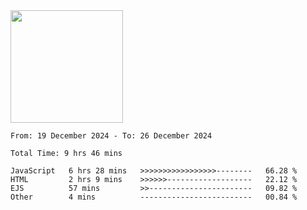 <img height="180em" src="https://github-readme-stats-eight-theta.vercel.app/api?username=bkundev&show_icons=true&theme=radical&include_all_commits=true&count_private=true"/>
<!--START_SECTION:waka-->

```all_time
From: 19 December 2024 - To: 26 December 2024

Total Time: 9 hrs 46 mins

JavaScript   6 hrs 28 mins   >>>>>>>>>>>>>>>>>--------   66.28 %
HTML         2 hrs 9 mins    >>>>>>-------------------   22.12 %
EJS          57 mins         >>-----------------------   09.82 %
Other        4 mins          -------------------------   00.84 %
```

<!--END_SECTION:waka-->